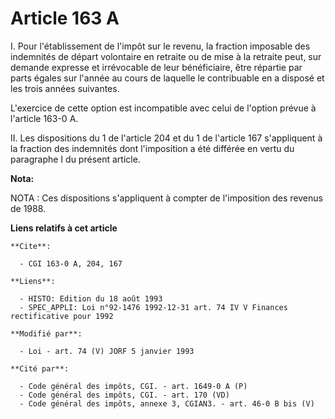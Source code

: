 # Article 163 A

I. Pour l'établissement de l'impôt sur le revenu, la fraction imposable des indemnités de départ volontaire en retraite ou de
mise à la retraite peut, sur demande expresse et irrévocable de leur bénéficiaire, être répartie par parts égales sur l'année
au cours de laquelle le contribuable en a disposé et les trois années suivantes.

L'exercice de cette option est incompatible avec celui de l'option prévue à l'article 163-0 A.

II. Les dispositions du 1 de l'article 204 et du 1 de l'article 167 s'appliquent à la fraction des indemnités dont
l'imposition a été différée en vertu du paragraphe I du présent article.

**Nota:**

NOTA : Ces dispositions s'appliquent à compter de l'imposition des revenus de 1988.

**Liens relatifs à cet article**

	**Cite**:

	  - CGI 163-0 A, 204, 167

	**Liens**:

	  - HISTO: Edition du 18 août 1993
	  - SPEC_APPLI: Loi n°92-1476 1992-12-31 art. 74 IV V Finances rectificative pour 1992

	**Modifié par**:

	  - Loi - art. 74 (V) JORF 5 janvier 1993

	**Cité par**:

	  - Code général des impôts, CGI. - art. 1649-0 A (P)
	  - Code général des impôts, CGI. - art. 170 (VD)
	  - Code général des impôts, annexe 3, CGIAN3. - art. 46-0 B bis (V)
